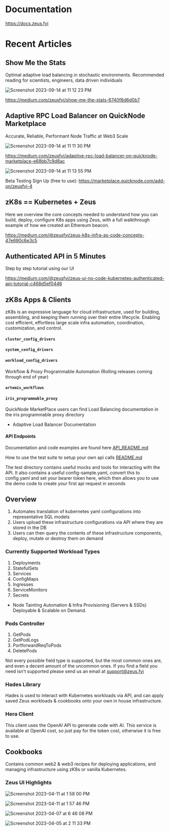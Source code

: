 # Documentation ##

https://docs.zeus.fyi

# Recent Articles ##

## Show Me the Stats
Optimal adaptive load balancing in stochastic environments.
Recommended reading for scientists, engineers, data driven individuals

![Screenshot 2023-09-14 at 11 12 23 PM](https://github.com/zeus-fyi/zeus/assets/17446735/025d3201-9236-40e9-8723-3a7d2d7a3e0a)

https://medium.com/zeusfyi/show-me-the-stats-6740f8d6d0b7

## Adaptive RPC Load Balancer on QuickNode Marketplace
Accurate, Reliable, Performant Node Traffic at Web3 Scale

![Screenshot 2023-09-14 at 11 11 30 PM](https://github.com/zeus-fyi/zeus/assets/17446735/802b7670-6b30-4e65-9348-e45e2a0cfcac)

https://medium.com/zeusfyi/adaptive-rpc-load-balancer-on-quicknode-marketplace-e68bb7c9d8ac

![Screenshot 2023-09-14 at 11 13 55 PM](https://github.com/zeus-fyi/zeus/assets/17446735/1d2a263e-5aa7-418c-a0f0-1f497cab0353)

Beta Testing Sign Up (free to use): 
https://marketplace.quicknode.com/add-on/zeusfyi-4

## zK8s == Kubernetes + Zeus
Here we overview the core concepts needed to understand how you can build, deploy, configure K8s apps using Zeus, with a full walkthrough example of how we created an Ethereum beacon.

https://medium.com/@zeusfyi/zeus-k8s-infra-as-code-concepts-47e690c6e3c5

## Authenticated API in 5 Minutes
Step by step tutorial using our UI

https://medium.com/@zeusfyi/zeus-ui-no-code-kubernetes-authenticated-api-tutorial-c468d5ef0446

## zK8s Apps & Clients ##
zK8s is an expressive language for cloud infrastructure, used for building, assembling, and keeping them running over their entire lifecycle. Enabling cost efficient, effortless large scale infra automation, coordination, customization, and control.

#### ```cluster_config_drivers ```
#### ```system_config_drivers ```
#### ```workload_config_drivers ```

Workflow & Proxy Programmable Automation (Rolling releases coming through end of year)

#### ```artemis_workflows ```
#### ```iris_programmable_proxy ```

QuickNode MarketPlace users can find Load Balancing documentation in the iris programmable proxy directory
+ Adaptive Load Balancer Documentation
  
#### API Endpoints 

Documentation and code examples are found here
[API_README.md](https://github.com/zeus-fyi/zeus/blob/main/pkg/zeus/API_README.md)

How to use the test suite to setup your own api calls
[README.md](https://github.com/zeus-fyi/zeus/blob/main/pkg/zeus/README.md)

The test directory contains useful mocks and tools for interacting with the API. It also contains a useful
config-sample.yaml, convert this to config.yaml and set your bearer token here, which then allows you to
use the demo code to create your first api request in seconds

## Overview

1. Automates translation of kubernetes yaml configurations into representative SQL models
2. Users upload these infrastructure configurations via API where they are stored in the DB
3. Users can then query the contents of these infrastructure components, deploy, mutate or destroy them on demand
   
### Currently Supported Workload Types

1. Deployments
2. StatefulSets
3. Services
4. ConfigMaps
5. Ingresses
6. ServiceMonitors
7. Secrets

+ Node Tainting Automation & Infra Provisioning (Servers & SSDs) Deployable & Scalable on Demand.

### Pods Controller 

1. GetPods
2. GetPodLogs
3. PortforwardReqToPods
4. DeletePods

Not every possible field type is supported, but the most common ones are, and even a decent amount of the uncommon ones. If you find a field you need isn't supported please send us an email at support@zeus.fyi

### Hades Library

Hades is used to interact with Kubernetes workloads via API, and can apply saved Zeus workloads & cookbooks onto your
own in house infrastructure.

### Hera Client

This client uses the OpenAI API to generate code with AI. This service is available at OpenAI cost, so just pay for the
token cost, otherwise it is free to use.

## Cookbooks ##

Contains common web2 & web3 recipes for deploying applications, and managing infrastructure using zK8s or vanilla
Kubernetes.

### Zeus UI Highlights

![Screenshot 2023-04-11 at 1 58 00 PM](https://user-images.githubusercontent.com/17446735/231288647-e3bf8db7-67c9-4e0c-af38-c0f1091da726.png)

![Screenshot 2023-04-11 at 1 57 46 PM](https://user-images.githubusercontent.com/17446735/231288668-f8c147fe-d06b-49e1-8313-a7453cbe6f19.png)

![Screenshot 2023-04-07 at 6 46 08 PM](https://user-images.githubusercontent.com/17446735/231288683-a350f36b-d103-428f-88b3-eac80742a9c4.png)

![Screenshot 2023-04-05 at 2 11 33 PM](https://user-images.githubusercontent.com/17446735/231288689-f970cd81-76b3-4b85-9241-3f30ad7c80b9.png)
